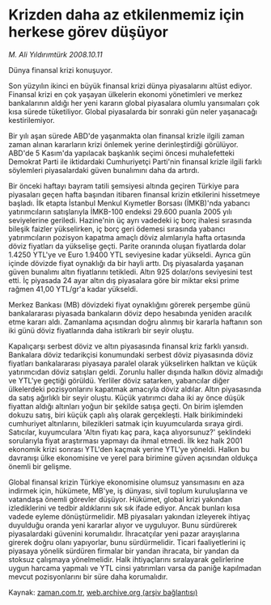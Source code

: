 # Krizden daha az  etkilenmemiz için herkese görev düşüyor

*M. Ali Yıldırımtürk 2008.10.11*

<tr><td class="metin" colspan="2" style="padding-top: 20px; padding-left: 5px; padding-right: 10px;">Dünya finansal krizi konuşuyor.</td></tr><tr><td class="metin" colspan="2" style="padding-top: 20px; padding-left: 5px; padding-right: 10px;"><p>Son yüzyılın ikinci en büyük finansal krizi dünya piyasalarını altüst ediyor. Finansal krizi en çok yaşayan ülkelerin ekonomi yönetimleri ve merkez bankalarının aldığı her yeni kararın global piyasalara olumlu yansımaları çok kısa sürede tüketiliyor. Global piyasalarda bir sonraki gün neler yaşanacağı kestirilemiyor.
<p> Bir yılı aşan sürede ABD'de yaşanmakta olan finansal krizle ilgili zaman zaman alınan kararların krizi önlemek yerine derinleştirdiği görülüyor. ABD'de 5 Kasım'da yapılacak başkanlık seçimi öncesi muhalefetteki Demokrat Parti ile iktidardaki Cumhuriyetçi Parti'nin finansal krizle ilgili farklı söylemleri piyasalardaki güven bunalımını daha da artırdı. 
<p> Bir önceki haftayı bayram tatili şemsiyesi altında geçiren Türkiye para piyasaları geçen hafta başından itibaren finansal krizin etkilerini hissetmeye başladı. İlk etapta İstanbul Menkul Kıymetler Borsası (İMKB)'nda yabancı yatırımcıların satışlarıyla İMKB-100 endeksi 29.600 puanla 2005 yılı seviyelerine geriledi. Hazine'nin üç ayrı vadedeki iç borç ihalesi sırasında bileşik faizler yükselirken, iç borç geri ödemesi sırasında yabancı yatırımcıların pozisyon kapatma amaçlı döviz alımlarıyla hafta ortasında döviz fiyatları da yükselişe geçti. Parite oranında oluşan fiyatlarda dolar 1.4250 YTL'ye ve Euro 1.9400 YTL seviyesine kadar yükseldi. Ayrıca gün içinde dövizde fiyat oynaklığı da bir hayli arttı. Dış piyasalarda yaşanan güven bunalımı altın fiyatlarını tetikledi. Altın 925 dolar/ons seviyesini test etti. İç piyasada 24 ayar altın dış piyasalara göre bir miktar eksi prime rağmen 41,00 YTL/gr'a kadar yükseldi.
<p> Merkez Bankası (MB) dövizdeki fiyat oynaklığını görerek perşembe günü bankalararası piyasada bankaların döviz depo hesabında yeniden aracılık etme kararı aldı. Zamanlama açısından doğru alınmış bir kararla haftanın son iki günü döviz fiyatlarında daha istikrarlı bir seyir oluştu.
<p> Kapalıçarşı serbest döviz ve altın piyasasında finansal kriz farklı yansıdı. Bankalara döviz tedarikçisi konumundaki serbest döviz piyasasında döviz fiyatları bankalararası piyasaya paralel olarak yükselirken halktan ve küçük yatırımcıdan döviz satışları geldi. Zorunlu haller dışında halkın döviz almadığı ve YTL'ye geçtiği görüldü. Yerliler döviz satarken, yabancılar diğer ülkelerdeki pozisyonlarını kapatmak amacıyla döviz aldılar. Altın piyasasında da satış ağırlıklı bir seyir oluştu. Küçük yatırımcı daha iki ay önce düşük fiyattan aldığı altınları yoğun bir şekilde satışa geçti. On birim işlemden dokuzu satış, biri küçük çaplı alış olarak gerçekleşti. Halk birikimindeki cumhuriyet altınlarını, bilezikleri satmak için kuyumcularda sıraya girdi. Satıcılar, kuyumculara 'Altın fiyatı kaç para, kaça alıyorsunuz?' şeklindeki sorularıyla fiyat araştırması yapmayı da ihmal etmedi. İlk kez halk 2001 ekonomik krizi sonrası YTL'den kaçmak yerine YTL'ye yöneldi. Halkın bu davranışı ülke ekonomisine ve yerel para birimine güven açısından oldukça önemli bir gelişme.
<p> Global finansal krizin Türkiye ekonomisine olumsuz yansımasını en aza indirmek için, hükümete, MB'ye, iş dünyası, sivil toplum kuruluşlarına ve vatandaşa önemli görevler düşüyor. Hükümet, global krizi yakından izlediklerini ve tedbir aldıklarını sık sık ifade ediyor. Ancak bunları kısa vadede eyleme dönüştürmelidir. MB piyasaları yakından izleyerek ihtiyaç duyulduğu oranda yeni kararlar alıyor ve uyguluyor. Bunu sürdürerek piyasalardaki güvenini korumalıdır. İhracatçılar yeni pazar arayışlarına girerek doğru olanı yapıyorlar, bunu sürdürmelidir. Ticari faaliyetlerini iç piyasaya yönelik sürdüren firmalar bir yandan ihracata, bir yandan da stoksuz çalışmaya yönelmelidir. Halk ihtiyaçlarını sıralayarak gelirlerine uygun harcama yapmalı ve YTL cinsi yatırımları varsa da paniğe kapılmadan mevcut pozisyonlarını bir süre daha korumalıdır. <br/></p></p></p></p></p></p></td></tr>

Kaynak: [zaman.com.tr](http://zaman.com.tr/yazar.do?yazino=747831), [web.archive.org (arşiv bağlantısı)](http://web.archive.org/web/20090103222501/http://www.zaman.com.tr:80/yazar.do?yazino=747831)
